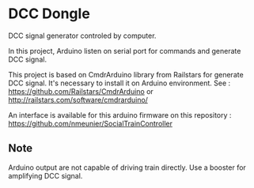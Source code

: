 DCC Dongle
===========

DCC signal generator controled by computer.

In this project, Arduino listen on serial port for commands and generate DCC signal.

This project is based on CmdrArduino library from Railstars for generate DCC signal. 
It's necessary to install it on Arduino environment.
See :  https://github.com/Railstars/CmdrArduino or http://railstars.com/software/cmdrarduino/


An interface is available for this arduino firmware on this repository : https://github.com/nmeunier/SocialTrainController

Note
----

Arduino output are not capable of driving train directly. Use a booster for amplifying DCC signal.

